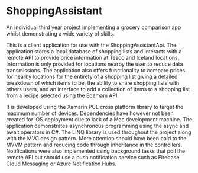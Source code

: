 # ShoppingAssistant

An individual third year project implementing a grocery comparison app whilst demonstrating a wide variety of skills.

This is a client application for use with the ShoppingAssistantApi. The application stores a local database of shopping lists and interacts with a remote API to provide price information at Tesco and Iceland locations. Information is only provided for locations nearby the user to reduce data transmissions. The application also offers functionality to compare prices for nearby locations for the entirety of a shopping list giving a detailed breakdown of which items to be, the ability to share shopping lists with others users, and an interface to add a collection of items to a shopping list from a recipe selected using the Edamam API.

It is developed using the Xamarin PCL cross platform library to target the maximum number of devices. Dependencies have however not been created for iOS deployment due to lack of a Mac development machine. The application demonstrates asynchronous programming using the async and await operators in C#. The LINQ library is used throughout the project along with the MVC design pattern. More attention should have been paid to the MVVM pattern and reducing code through inheritance in the controllers. Notifications were also implemented using background tasks that poll the remote API but should use a push notification service such as Firebase Cloud Messaging or Azure Notification Hubs.
